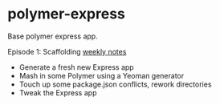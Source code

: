 polymer-express
===============

Base polymer express app.

Episode 1: Scaffolding
[weekly notes](weekly_notes/1-scaffold.md)

- Generate a fresh new Express app
- Mash in some Polymer using a Yeoman generator
- Touch up some package.json conflicts, rework directories
- Tweak the Express app


